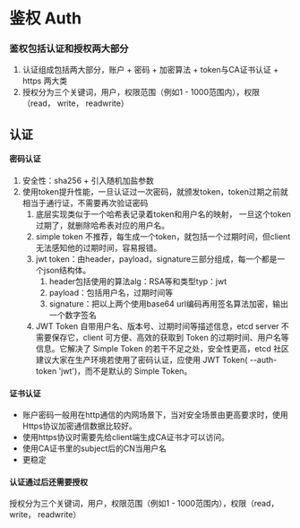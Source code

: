 <!--
 * @Author: zzzzztw
 * @Date: 2023-05-21 14:46:58
 * @LastEditors: Do not edit
 * @LastEditTime: 2023-05-21 17:01:03
 * @FilePath: /myLearning/etcd/笔记/3鉴权.md
-->
# 鉴权 Auth
### 鉴权包括认证和授权两大部分
1. 认证组成包括两大部分，账户 + 密码 + 加密算法 + token与CA证书认证 + https 两大类
2. 授权分为三个关键词，用户，权限范围（例如1 - 1000范围内），权限（read， write， readwrite）

## 认证
#### 密码认证

1. 安全性：sha256 + 引入随机加盐参数
2. 使用token提升性能，一旦认证过一次密码，就颁发token，token过期之前就相当于通行证，不需要再次验证密码
   1. 底层实现类似于一个哈希表记录着token和用户名的映射， 一旦这个token过期了，就删除哈希表对应的用户名。
   2. simple token 不推荐，每生成一个token，就包括一个过期时间，但client无法感知他的过期时间，容易报错。
   3. jwt token：由header，payload，signature三部分组成，每一个都是一个json结构体。
      1. header包括使用的算法alg：RSA等和类型typ：jwt
      2. payload：包括用户名，过期时间等
      3. signature：把以上两个使用base64 url编码再用签名算法加密，输出一个数字签名
   4. JWT Token 自带用户名、版本号、过期时间等描述信息，etcd server 不需要保存它，client 可方便、高效的获取到 Token 的过期时间、用户名等信息。它解决了 Simple Token 的若干不足之处，安全性更高，etcd 社区建议大家在生产环境若使用了密码认证，应使用 JWT Token( --auth-token 'jwt')，而不是默认的 Simple Token。

#### 证书认证
* 账户密码一般用在http通信的内网场景下，当对安全场景由更高要求时，使用Https协议加密通信数据比较好。
* 使用https协议时需要先给client端生成CA证书才可以访问。
* 使用CA证书里的subject后的CN当用户名
* 更稳定

#### 认证通过后还需要授权
授权分为三个关键词，用户，权限范围（例如1 - 1000范围内），权限（read， write， readwrite）


